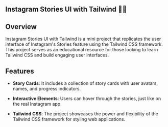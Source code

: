 ## Instagram Stories UI with Tailwind 🎯🍃

## Overview

Instagram Stories UI with Tailwind is a mini project that replicates the user interface of Instagram's Stories feature using the Tailwind CSS framework. This project serves as an educational resource for those looking to learn Tailwind CSS and build engaging user interfaces.

## Features

- **Story Cards**: It includes a collection of story cards with user avatars, names, and progress indicators.

- **Interactive Elements**: Users can hover through the stories, just like on the real Instagram app.

- **Tailwind CSS**: The project showcases the power and flexibility of the Tailwind CSS framework for styling web applications.
